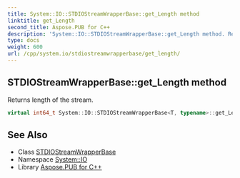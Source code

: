 ```yaml
---
title: System::IO::STDIOStreamWrapperBase::get_Length method
linktitle: get_Length
second_title: Aspose.PUB for C++
description: 'System::IO::STDIOStreamWrapperBase::get_Length method. Returns length of the stream in C++.'
type: docs
weight: 600
url: /cpp/system.io/stdiostreamwrapperbase/get_length/
---
```

## STDIOStreamWrapperBase::get_Length method


Returns length of the stream.

```cpp
virtual int64_t System::IO::STDIOStreamWrapperBase<T, typename>::get_Length() const override
```

## See Also

* Class [STDIOStreamWrapperBase](../)
* Namespace [System::IO](../../)
* Library [Aspose.PUB for C++](../../../)
